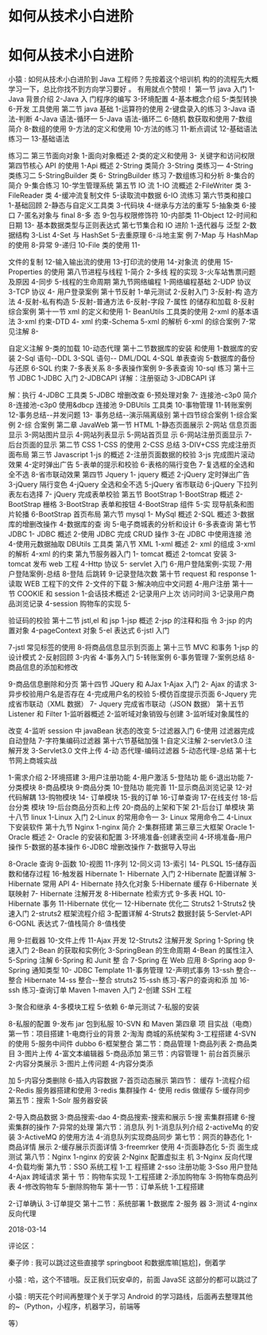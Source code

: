 # 如何从技术小白进阶

# 如何从技术小白进阶

小猿 : 如何从技术小白进阶到 Java 工程师？先按着这个培训机 构的的流程先大概学习一下，总比你找不到方向学习要好 。 有用就点个赞呗！ 第一节 java 入门 1-Java 背景介绍 2-Java 入 门程序的编写 3-环境配置 4-基本概念介绍 5-类型转换 6-开发 工具使用 第二节 java 基础 1-运算符的使用 2-键盘录入的练习 3-Java 语法-判断 4-Java 语法-循环一 5-Java 语法-循环二 6-随机 数获取和使用 7-数组简介 8-数组的使用 9-方法的定义和使用 10-方法的练习 11-断点调试 12-基础语法练习一 13-基础语法

练习二 第三节面向对象 1-面向对象概述 2-类的定义和使用 3- 关键字和访问权限 第四节核心 API 的使用 1-Api 概述 2-String 类简介 3-String 类练习一 4-String 类练习二 5-StringBuilder 类 6- StringBuilder 练习 7-数组练习和分析 8-集合的简介 9-集合练习 10-学生管理系统 第五节 IO 流 1-IO 流概述 2-FileWriter 类 3- FileReader 类 4-缓冲流复制文件 5-读取流中数据 6-IO 流练习 第六节类和接口 1-基础回顾 2-静态与自定义工具类 3-代码块 4-继承与方法的重写 5-抽象类 6-接口 7-匿名对象与 final 8-多 态 9-包与权限修饰符 10-内部类 11-Object 12-时间和日期 13- 基本数据类型与正则表达式 第七节集合和 IO 进阶 1-迭代器与 泛型 2-数据结构 3-List 4-Set 与 HashSet 5-去重原理 6-斗地主案 例 7-Map 与 HashMap 的使用 8-异常 9-递归 10-File 类的使用 11-

文件的复制 12-输入输出流的使用 13-打印流的使用 14-对象流 的使用 15-Properties 的使用 第八节进程与线程 1-简介 2-多线 程的实现 3-火车站售票问题及原因 4-同步 5-线程的生命周期 第九节网络编程 1-网络编程基础 2-UDP 协议 3-TCP 协议 4- 用户登录案例 第十节反射 1-单元测试 2-反射入门 3-反射-构 造方法 4-反射-私有构造 5-反射-普通方法 6-反射-字段 7-属性 的储存和加载 8-反射综合案例 第十一节 xml 的定义和使用 1- BeanUtils 工具类的使用 2-xml 的基本语法 3-xml 约束-DTD 4- xml 约束-Schema 5-xml 的解析 6-xml 的综合案例 7-常见注解 8-

自定义注解 9-类的加载 10-动态代理 第十二节数据库的安装 和使用 1-数据库的安装 2-Sql 语句--DDL 3-SQL 语句-- DML/DQL 4-SQL 单表查询 5-数据库的备份与还原 6-SQL 约束 7-多表关系 8-多表操作案例 9-多表查询 10-sql 练习 第十三节 JDBC 1-JDBC 入门 2-JDBCAPI 详解：注册驱动 3-JDBCAPI 详

解：执行 4-JDBC 工具类 5-JDBC 增删改查 6-预处理对象 7- 连接池-c3p0 简介 8-连接池-c3p0 使用&dbcp 连接池 9-DBUtils 工具类 10-事物管理 11-转账案例 12-事务总结--并发问题 13- 事务总结--演示隔离级别 第十四节综合案例 1-综合案例 2-综 合案例 第二章 JavaWeb 第一节 HTML 1-静态页面展示 2-网站 信息页面显示 3-网站图片显示 4-网站列表显示 5-网站首页显 示 6-网站注册页面显示 7-后台页面的显示 第二节 CSS 1-CSS 的使用 2-CSS 总结 3-DIV+CSS 完成注册页面布局 第三节 Javascript 1-js 的概述 2-注册页面数据的校验 3-js 完成图片滚动 效果 4-定时弹出广告 5-表单的提示和校验 6-表格的隔行变色 7-复选框的全选和全不选 8-省市联动效果 第四节 Jquery 1- jquery 概述 2-jQuery 定时弹出广告 3-jQuery 隔行变色 4-jQuery 全选和全不选 5-jQuery 省市联动 6-jQuery 下拉列表左右选择 7- jQuery 完成表单校验 第五节 BootStrap 1-BootStrap 概述 2- BootStrap 栅格 3-BootStrap 表单和按钮 4-BootStrap 组件 5-实 现导航条和图片轮播 6-BootStrap 首页布局 第六节 mysql 1- MySql 概述 2-SQL 概述 3-数据库的增删改操作 4-数据库的查 询 5-电子商城表的分析和设计 6-多表查询 第七节 JDBC 1- JDBC 概述 2-使用 JDBC 完成 CRUD 操作 3-在 JDBC 中使用连接 池 4-使用元数据抽取 DBUtils 工具类 第八节 XML 1-xml 概述 2- xml 的组成 3-xml 的解析 4-xml 的约束 第九节服务器入门 1- tomcat 概述 2-tomcat 安装 3-tomcat 发布 web 工程 4-Http 协议 5- servlet 入门 6-用户登陆案例-实现 7-用户登陆案例-总结 8-登陆 后跳转 9-记录登陆次数 第十节 request 和 response 1-读取 WEB 工程下的文件 2-文件的下载 3-解决响应中文问题 4-用户注册 第十一节 COOKIE 和 session 1-会话技术概述 2-记录用户上次 访问时间 3-记录用户商品浏览记录 4-session 购物车的实现 5-

验证码的校验 第十二节 jstl,el 和 jsp 1-jsp 概述 2-jsp 的注释和指 令 3-jsp 的内置对象 4-pageContext 对象 5-el 表达式 6-jstl 入门

7-jstl 常见标签的使用 8-将商品信息显示到页面上 第十三节 MVC 和事务 1-jsp 的设计模式 2-反射回顾 3-内省 4-事务入门 5-转账案例 6-事务管理 7-案例总结 8-商品信息的添加和修改

9-商品信息删除和分页 第十四节 JQuery 和 AJax 1-Ajax 入门 2- Ajax 的请求 3-异步校验用户名是否存在 4-完成用户名的校验 5-模仿百度提示页面 6-Jquery 完成省市联动（XML 数据） 7- Jquery 完成省市联动（JSON 数据） 第十五节 Listener 和 Filter 1-监听器概述 2-监听域对象销毁与创建 3-监听域对象属性的

改变 4-监听 session 中 javaBean 状态的改变 5-过滤器入门 6-使用 过滤器完成自动登陆 7-字符集编码过滤器 第十六节基础加强 1-自定义注解 2-servlet3.0 注解开发 3-Servlet3.0 文件上传 4-动 态代理-编码过滤器 5-动态代理-总结 第十七节网上商城实战

1-需求介绍 2-环境搭建 3-用户注册功能 4-用户激活 5-登陆功 能 6-退出功能 7-分类模块 8-商品模块 9-商品分类 10-登陆功 能完善 11-显示商品浏览记录 12-对代码解耦 13-购物模块 14- 订单模块 15-我的订单 16-订单查询 17-在线支付 18-后台分类 模块 19-后台商品分页和上传 20-商品的上架和下架 21-后台订 单模块 第十八节 linux 1-Linux 入门 2-Linux 的常用命令一 3- Linux 常用命令二 4-Linux 下安装软件 第十九节 Nginx 1-nginx 简介 2-集群搭建 第三章三大框架 Oracle 1-Oracle 概述 2- Oracle 的安装和配置 3-环境准备-创建表空间 4-环境准备-用户 操作 5-数据的基本操作 6-JDBC 增删改操作 7-数据导入导出

8-Oracle 查询 9-函数 10-视图 11-序列 12-同义词 13-索引 14- PLSQL 15-储存函数和储存过程 16-触发器 Hibernate 1- Hibernate 入门 2-Hibernate 配置详解 3-Hibernate 常用 API 4- Hibernate 持久化对象 5-Hibernate 缓存 6-Hibernate 关联映射 7- Hibernate 注解开发 8-Hibernate 检索方式 9-多表 HQL 10- Hibernate 事务 11-Hibernate 优化一 12-Hibernate 优化二 Struts2 1-Struts2 快速入门 2-struts2 框架流程介绍 3-配置详解 4-Struts2 数据封装 5-Servlet-API 6-OGNL 表达式 7-值栈简介 8-值栈使

用 9-拦截器 10-文件上传 11-Ajax 开发 12-Struts2 注解开发 Spring 1-Spring 快速入门 2-Bean 的获取和实例化 3-SpringBean 的生命周期 4-Bean 的属性注入 5-Spring 注解 6-Spring 和 Junit 整 合 7-Spring 在 Web 应用 8-Spring aop 9-Spring 通知类型 10- JDBC Template 11-事务管理 12-声明式事务 13-ssh 整合--整合 Hibernate 14-ss 整合--整合 struts2 15-ssh 练习-客户的查询和添 加 16-ssh 练习-查询订单 Maven 1-maven 入门 2-创建 SSH 工程

3-聚合和继承 4-多模块工程 5-依赖 6-单元测试 7-私服的安装

8-私服的配置 9-发布 jar 包到私服 10-SVN 和 Maven 第四章 项 目实战（电商） 第一节：项目搭建 1-电商行业的背景 2-淘淘 商城的系统架构 3-工程搭建 4-SVN 的使用 5-服务中间件 dubbo 6-框架整合 第二节：商品管理 1-商品列表 2-商品类目 3-图片上传 4-富文本编辑器 5-商品添加 第三节：内容管理 1- 前台首页展示 2-内容分类展示 3-图片上传问题 4-内容分类添

加 5-内容分类删除 6-插入内容数据 7-首页动态展示 第四节： 缓存 1-流程介绍 2-Redis 服务器搭建和使用 3-redis 集群操作 4- 使用 redis 做缓存 5-缓存同步 第五节：搜索 1-Solr 服务器安装

2-导入商品数据 3-商品搜索-dao 4-商品搜索-搜索和展示 5-搜 索集群搭建 6-搜索集群的操作 7-异常的处理 第六节：消息队 列 1-消息队列介绍 2-activeMq 的安装 3-ActiveMQ 的使用方法 4-消息队列实现商品同步 第七节：网页的静态化 1-商品详情 展示 2-缓存展示页面详情 3-freemrker 使用 4-页面静态化 5-页 面生成测试 第八节：Nginx 1-nginx 的安装 2-Nginx 配置虚拟主 机 3-Nginx 反向代理 4-负载均衡 第九节：SSO 系统工程 1-工 程搭建 2-sso 注册功能 3-Sso 用户登陆 4-Ajax 跨域请求 第十 节：购物车实现 1-工程搭建 2-添加购物车 3-购物车商品列表 4-修改购物车 5-删除购物车 第十一节：订单系统 1-工程搭建

2-订单确认 3-订单提交 第十二节：系统部署 1-数据库 2-服务 器 3-测试 4-nginx 反向代理

2018-03-14

评论区：

秦子帅 : 我可以跳过这些直接学 springboot 和数据库嘛[尴尬]，倒着学

小猿 : 哈，这个不错哦。反正我们玩安卓的，前面 JavaSE 这部分的都可以跳过了

小猿 : 明天花个时间再整理个关于学习 Android 的学习路线，后面再去整理其他的~（Python，小程序，机器学习，前端等

等）